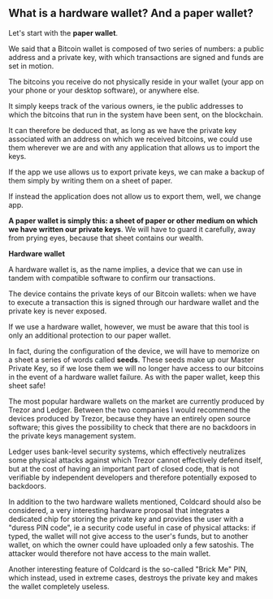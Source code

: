 ## What is a hardware wallet? And a paper wallet? ##
Let&#39;s start with the **paper wallet**.

We said that a Bitcoin wallet is composed of two series of numbers: a public address and a private key, with which transactions are signed and funds are set in motion.

The bitcoins you receive do not physically reside in your wallet (your app on your phone or your desktop software), or anywhere else.

It simply keeps track of the various owners, ie the public addresses to which the bitcoins that run in the system have been sent, on the blockchain.

It can therefore be deduced that, as long as we have the private key associated with an address on which we received bitcoins, we could use them wherever we are and with any application that allows us to import the keys.

If the app we use allows us to export private keys, we can make a backup of them simply by writing them on a sheet of paper.

If instead the application does not allow us to export them, well, we change app.

**A paper wallet is simply this: a sheet of paper or other medium on which we have written our private keys**.
 We will have to guard it carefully, away from prying eyes, because that sheet contains our wealth.

**Hardware wallet**

A hardware wallet is, as the name implies, a device that we can use in tandem with compatible software to confirm our transactions.

The device contains the private keys of our Bitcoin wallets: when we have to execute a transaction this is signed through our hardware wallet and the private key is never exposed.

If we use a hardware wallet, however, we must be aware that this tool is only an additional protection to our paper wallet.

In fact, during the configuration of the device, we will have to memorize on a sheet a series of words called **seeds**. These seeds make up our Master Private Key, so if we lose them we will no longer have access to our bitcoins in the event of a hardware wallet failure. As with the paper wallet, keep this sheet safe!

The most popular hardware wallets on the market are currently produced by Trezor and Ledger. Between the two companies I would recommend the devices produced by Trezor, because they have an entirely open source software; this gives the possibility to check that there are no backdoors in the private keys management system.

Ledger uses bank-level security systems, which effectively neutralizes some physical attacks against which Trezor cannot effectively defend itself, but at the cost of having an important part of closed code, that is not verifiable by independent developers and therefore potentially exposed to backdoors.

In addition to the two hardware wallets mentioned, Coldcard should also be considered, a very interesting hardware proposal that integrates a dedicated chip for storing the private key and provides the user with a &quot;duress PIN code&quot;, ie a security code useful in case of physical attacks: if typed, the wallet will not give access to the user&#39;s funds, but to another wallet, on which the owner could have uploaded only a few satoshis. The attacker would therefore not have access to the main wallet.

Another interesting feature of Coldcard is the so-called &quot;Brick Me&quot; PIN, which instead, used in extreme cases, destroys the private key and makes the wallet completely useless.
